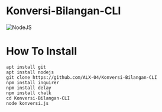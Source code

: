 # Konversi-Bilangan-CLI
![NodeJS](https://img.shields.io/badge/Konversi%20Bilangan%20--%20CLI-NodeJS-red.svg)

# How To Install
```
apt install git
apt install nodejs
git clone https://github.com/ALX-04/Konversi-Bilangan-CLI
npm install inquirer
npm install delay
npm install chalk
cd Konversi-Bilangan-CLI
node konversi.js
```
